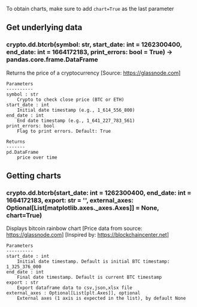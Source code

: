To obtain charts, make sure to add `chart=True` as the last parameter

## Get underlying data 
### crypto.dd.btcrb(symbol: str, start_date: int = 1262300400, end_date: int = 1664172183, print_errors: bool = True) -> pandas.core.frame.DataFrame

Returns the price of a cryptocurrency
    [Source: https://glassnode.com]

    Parameters
    ----------
    symbol : str
        Crypto to check close price (BTC or ETH)
    start_date : int
        Initial date timestamp (e.g., 1_614_556_800)
    end_date : int
        End date timestamp (e.g., 1_641_227_783_561)
    print_errors: bool
        Flag to print errors. Default: True

    Returns
    -------
    pd.DataFrame
        price over time

## Getting charts 
### crypto.dd.btcrb(start_date: int = 1262300400, end_date: int = 1664172183, export: str = '', external_axes: Optional[List[matplotlib.axes._axes.Axes]] = None, chart=True)

Displays bitcoin rainbow chart
    [Price data from source: https://glassnode.com]
    [Inspired by: https://blockchaincenter.net]

    Parameters
    ----------
    start_date : int
        Initial date timestamp. Default is initial BTC timestamp: 1_325_376_000
    end_date : int
        Final date timestamp. Default is current BTC timestamp
    export : str
        Export dataframe data to csv,json,xlsx file
    external_axes : Optional[List[plt.Axes]], optional
        External axes (1 axis is expected in the list), by default None
